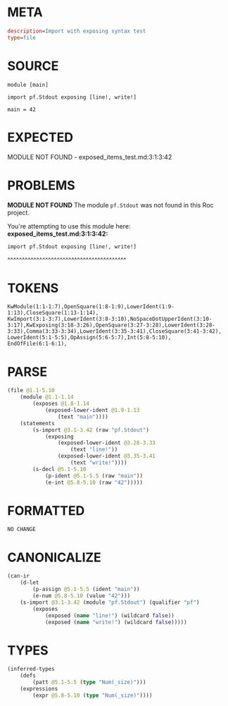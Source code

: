 # META
~~~ini
description=Import with exposing syntax test
type=file
~~~
# SOURCE
~~~roc
module [main]

import pf.Stdout exposing [line!, write!]

main = 42
~~~
# EXPECTED
MODULE NOT FOUND - exposed_items_test.md:3:1:3:42
# PROBLEMS
**MODULE NOT FOUND**
The module `pf.Stdout` was not found in this Roc project.

You're attempting to use this module here:
**exposed_items_test.md:3:1:3:42:**
```roc
import pf.Stdout exposing [line!, write!]
```
^^^^^^^^^^^^^^^^^^^^^^^^^^^^^^^^^^^^^^^^^


# TOKENS
~~~zig
KwModule(1:1-1:7),OpenSquare(1:8-1:9),LowerIdent(1:9-1:13),CloseSquare(1:13-1:14),
KwImport(3:1-3:7),LowerIdent(3:8-3:10),NoSpaceDotUpperIdent(3:10-3:17),KwExposing(3:18-3:26),OpenSquare(3:27-3:28),LowerIdent(3:28-3:33),Comma(3:33-3:34),LowerIdent(3:35-3:41),CloseSquare(3:41-3:42),
LowerIdent(5:1-5:5),OpAssign(5:6-5:7),Int(5:8-5:10),
EndOfFile(6:1-6:1),
~~~
# PARSE
~~~clojure
(file @1.1-5.10
	(module @1.1-1.14
		(exposes @1.8-1.14
			(exposed-lower-ident @1.9-1.13
				(text "main"))))
	(statements
		(s-import @3.1-3.42 (raw "pf.Stdout")
			(exposing
				(exposed-lower-ident @3.28-3.33
					(text "line!"))
				(exposed-lower-ident @3.35-3.41
					(text "write!"))))
		(s-decl @5.1-5.10
			(p-ident @5.1-5.5 (raw "main"))
			(e-int @5.8-5.10 (raw "42")))))
~~~
# FORMATTED
~~~roc
NO CHANGE
~~~
# CANONICALIZE
~~~clojure
(can-ir
	(d-let
		(p-assign @5.1-5.5 (ident "main"))
		(e-num @5.8-5.10 (value "42")))
	(s-import @3.1-3.42 (module "pf.Stdout") (qualifier "pf")
		(exposes
			(exposed (name "line!") (wildcard false))
			(exposed (name "write!") (wildcard false)))))
~~~
# TYPES
~~~clojure
(inferred-types
	(defs
		(patt @5.1-5.5 (type "Num(_size)")))
	(expressions
		(expr @5.8-5.10 (type "Num(_size)"))))
~~~
